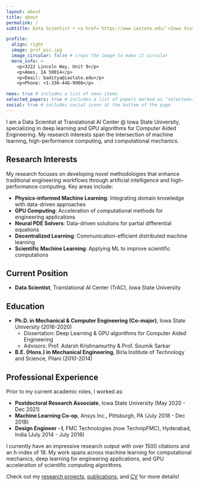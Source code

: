 ```yaml
---
layout: about
title: about
permalink: /
subtitle: Data Scientist • <a href='https://www.iastate.edu/'>Iowa State University</a>

profile:
  align: right
  image: prof_pic.jpg
  image_circular: false # crops the image to make it circular
  more_info: >
    <p>3222 Lincoln Way, Unit 9</p>
    <p>Ames, IA 50014</p>
    <p>Email: baditya@iastate.edu</p>
    <p>Phone: +1-336-446-9900</p>

news: true # includes a list of news items
selected_papers: true # includes a list of papers marked as "selected={true}"
social: true # includes social icons at the bottom of the page
---
```


I am a Data Scientist at Translational AI Center @ Iowa State University, specializing in deep learning and GPU algorithms for Computer Aided Engineering. My research interests span the intersection of machine learning, high-performance computing, and computational mechanics.

## Research Interests

My research focuses on developing novel methodologies that enhance traditional engineering workflows through artificial intelligence and high-performance computing. Key areas include:

- **Physics-informed Machine Learning**: Integrating domain knowledge with data-driven approaches
- **GPU Computing**: Acceleration of computational methods for engineering applications
- **Neural PDE Solvers**: Data-driven solutions for partial differential equations
- **Decentralized Learning**: Communication-efficient distributed machine learning
- **Scientific Machine Learning**: Applying ML to improve scientific computations

## Current Position

- **Data Scientist**, Translational AI Center (TrAC), Iowa State University

## Education

- **Ph.D. in Mechanical & Computer Engineering (Co-major)**, Iowa State University (2016-2020)
  - Dissertation: Deep Learning & GPU algorithms for Computer Aided Engineering
  - Advisors: Prof. Adarsh Krishnamurthy & Prof. Soumik Sarkar
- **B.E. (Hons.) in Mechanical Engineering**, Birla Institute of Technology and Science, Pilani (2010-2014)

## Professional Experience

Prior to my current academic roles, I worked as:

- **Postdoctoral Research Associate**, Iowa State University (May 2020 - Dec 2021)
- **Machine Learning Co-op**, Ansys Inc., Pittsburgh, PA (July 2018 - Dec 2018)
- **Design Engineer - I**, FMC Technologies (now TechnipFMC), Hyderabad, India (July 2014 - July 2016)

I currently have an impressive research output with over 1500 citations and an h-index of 18. My work spans across machine learning for computational mechanics, deep learning for engineering applications, and GPU acceleration of scientific computing algorithms.

Check out my [research projects](/projects/), [publications](/publications/), and [CV](/cv/) for more details!
